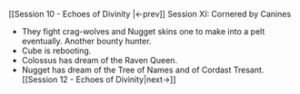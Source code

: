[[Session 10 - Echoes of Divinity |<-prev]]
Session XI: Cornered by Canines
- They fight crag-wolves and Nugget skins one to make into a pelt eventually. Another bounty hunter.
- Cube is rebooting.
- Colossus has dream of the Raven Queen.
- Nugget has dream of the Tree of Names and of Cordast Tresant.
[[Session 12 - Echoes of Divinity|next->]]